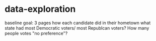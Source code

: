 # data-exploration

baseline goal:
3 pages
how each candidate did in their hometown
what state had most Democratic voters/ most Republcan voters?
How many people votes "no preference"?
